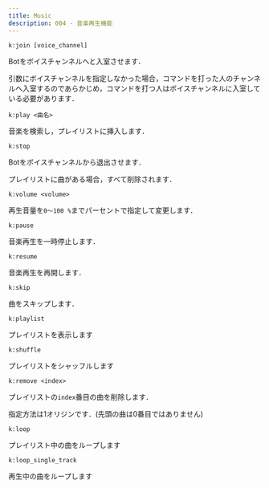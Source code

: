 ```yaml
---
title: Music
description: 004 - 音楽再生機能
---
```


<command 
  name="connect"
  :aliases="['join']"
  :roles="[{name: 'サーバーOnly', color: 'green'}]"
  :usages="['k:connect', 'k:join #ボイスチャンネル']">

<div>

  `k:join [voice_channel]`

Botをボイスチャンネルへと入室させます．

引数にボイスチャンネルを指定しなかった場合，コマンドを打った人のチャンネルへ入室するのであらかじめ，コマンドを打つ人はボイスチャンネルに入室している必要があります．

</div>

</command>

<command 
  name="play"
  :roles="[{name: 'サーバーOnly', color: 'green'}]"
  :usages="['k:play 潮風']">

<div>

  `k:play <曲名>`

音楽を検索し，プレイリストに挿入します．

</div>

</command>

<command 
  name="stop"
  :roles="[{name: 'サーバーOnly', color: 'green'}]"
  :usages="['k:stop']">

<div>

  `k:stop`

Botをボイスチャンネルから退出させます．

プレイリストに曲がある場合，すべて削除されます．

</div>

</command>

<command 
  name="volume"
  :roles="[{name: 'サーバーOnly', color: 'green'}]"
  :usages="['k:volume 100', 'k:volume 30']">

<div>

  `k:volume <volume>`

再生音量を`0～100 %`までパーセントで指定して変更します．

</div>

</command>

<command 
  name="pause"
  :roles="[{name: 'サーバーOnly', color: 'green'}]"
  :usages="['k:pause']">

<div>

  `k:pause`

音楽再生を一時停止します．

</div>

</command>

<command 
  name="resume"
  :roles="[{name: 'サーバーOnly', color: 'green'}]"
  :usages="['k:resume']">

<div>

  `k:resume`

音楽再生を再開します．

</div>

</command>


<command 
  name="skip"
  :roles="[{name: 'サーバーOnly', color: 'green'}]"
  :usages="['k:skip']">

<div>

  `k:skip`

曲をスキップします．

</div>

</command>

<command 
  name="playlist"
  :aliases="['queue']"
  :roles="[{name: 'サーバーOnly', color: 'green'}]"
  :usages="['k:playlist']">

<div>

  `k:playlist`

プレイリストを表示します

</div>

</command>

<command 
  name="shuffle"
  :roles="[{name: 'サーバーOnly', color: 'green'}]"
  :usages="['k:shuffle']">

<div>

  `k:shuffle`

プレイリストをシャッフルします

</div>

</command>

<command 
  name="remove"
  :roles="[{name: 'サーバーOnly', color: 'green'}]"
  :usages="['k:remove 2']">

<div>

  `k:remove <index>`

プレイリストの`index`番目の曲を削除します．

指定方法は1オリジンです．(先頭の曲は0番目ではありません)

</div>

</command>

<command 
  name="loop"
  :roles="[{name: 'サーバーOnly', color: 'green'}]"
  :usages="['k:loop']">

<div>

  `k:loop`

プレイリスト中の曲をループします

</div>

</command>

<command 
  name="loop_single_track"
  :roles="[{name: 'サーバーOnly', color: 'green'}]"
  :usages="['k:loop_single_track']">

<div>

  `k:loop_single_track`

再生中の曲をループします


</div>

</command>

<!-- <command 
  name="rec"
  :roles="[{name: 'サーバーOnly', color: 'green'},{name: 'メッセージ管理権限', color: 'purple'}]"
  :usages="['k:rec']">

<div>

  `k:rec`

ボイスチャットの録音を開始します．

最大30秒まで録音することが可能です．

</div>

</command>

<command 
  name="recstop"
  :roles="[{name: 'サーバーOnly', color: 'green'},{name: 'メッセージ管理権限', color: 'purple'}]"
  :usages="['k:recstop']">

<div>

  `k:recstop`

ボイスチャットの録音を終了します．

終了後録音したmp3ファイルが送信されます．

</div>

</command>
 -->
